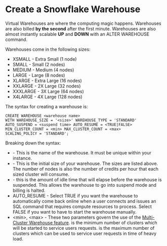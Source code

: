 # Create a Snowflake Warehouse

Virtual Warehouses are where the computing magic happens.  Warehouses are also billed **by the second** after the first minute.  Warehouses are also almost instantly scalable **UP** and **DOWN** with an ALTER WAREHOUSE command.

Warehouses come in the following sizes:

* XSMALL   - Extra Small (1 node)
* SMALL    - Small (2 nodes)
* MEDIUM   - Medium (4 nodes)
* LARGE    - Large (8 nodes)
* XLARGE   - Extra Large (16 nodes)
* XXLARGE  - 2X Large (32 nodes)
* XXXLARGE - 3X Large (64 nodes)
* X4LARGE  - 4X Large (128 nodes)

The syntax for creating a warehouse is:
```
CREATE WAREHOUSE <warehouse name> 
WITH WAREHOUSE_SIZE = '<size>' WAREHOUSE_TYPE = 'STANDARD' 
AUTO_SUSPEND = <suspend time> AUTO_RESUME = <TRUE|FALSE> 
MIN_CLUSTER_COUNT = <min> MAX_CLUSTER_COUNT = <max> 
SCALING_POLICY = 'STANDARD';
```

Breaking down the syntax:
* <warehouse name> - This is the name of the warehouse.  It must be unique within your instance.
* <size> - This is the initial size of your warehouse.  The sizes are listed above.  The number of nodes is also the number of credits per hour that each sized cluster will consume.
* <suspend time> - this is the amount of idle time that will elapse before the warehouse is suspended.  This allows the warehouse to go into suspend mode and billing is halted.
* AUTO_RESUME - Select TRUE if you want the warehouse to automatically come back online when a user connects and issues an SQL command that requires compute resources to process.  Select FALSE if you want to have to start the warehouse manually.
* \<min\>, \<max\> - These two parameters govern the use of the [Multi-Cluster Warehouse feature](https://docs.snowflake.net/manuals/user-guide/warehouses-multicluster.html).  <min> is the minimum number of clusters which will be started to service users requests.  <max> is the maximum number of clusters which can be used to service user requests in time of heavy load.
 
